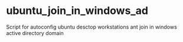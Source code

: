 # ubuntu_join_in_windows_ad
Script for autoconfig ubuntu desctop workstations ant join in windows active directory domain
